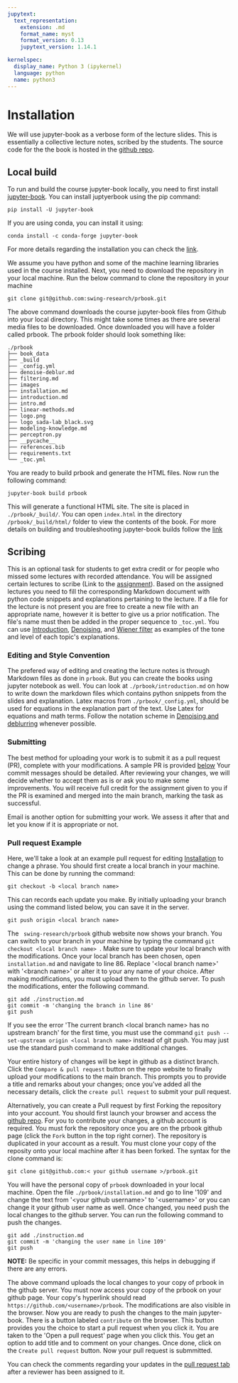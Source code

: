 ```yaml
---
jupytext:
  text_representation:
    extension: .md
    format_name: myst
    format_version: 0.13
    jupytext_version: 1.14.1

kernelspec:
  display_name: Python 3 (ipykernel)
  language: python
  name: python3
---
```



# Installation 

We will use jupyter-book as a verbose form of the lecture slides. This is essentially a collective lecture notes, scribed by the students. The source code for the the book is hosted in the [github repo](https://github.com/swing-research/prbook). 

## Local build
To  run and build the course jupyter-book locally, you need to first install [jupyter-book](https://jupyterbook.org/en/stable/start/overview.html). You can install juptyerbook using the pip command:
```
pip install -U jupyter-book
```

If you are using conda, you can install it using:

```
conda install -c conda-forge jupyter-book
```
For more details regarding the installation  you can check the [link](https://jupyterbook.org/en/stable/start/overview.html). 

We assume you have python and some of the machine learning libraries used in the course installed. Next, you need to download the repository in your local machine. Run the below command to clone the repository in your machine 

```
git clone git@github.com:swing-research/prbook.git
```
The above command downloads the course jupyter-book files from Github into your local directory. This might take some times as there are several media files to be downloaded. Once downloaded you will have a folder called prbook. The prbook folder should look something like: 

```
./prbook
├── book_data
├── _build
├── _config.yml
├── denoise-deblur.md
├── filtering.md
├── images
├── installation.md
├── introduction.md
├── intro.md
├── linear-methods.md
├── logo.png
├── logo_sada-lab_black.svg
├── modeling-knowledge.md
├── perceptron.py
├── __pycache__
├── references.bib
├── requirements.txt
└── _toc.yml

```

You are ready to build prbook and generate the HTML files. Now run the following command: 

```
jupyter-book build prbook
```
This will generate a functional HTML site. The site is placed in  ```./prbook/_build/```. You can open ```index.html``` in the directory ```/prbook/_build/html/``` folder to view the contents of the book. For more details on building and troubleshooting jupyter-book builds follow the [link](https://jupyterbook.org/en/stable/start/overview.html) 


## Scribing 
This is an optional task for students to get extra credit or for people who missed some lectures with recorded attendance. You will be assigned certain lectures to scribe (Link to the [assignment](https://docs.google.com/spreadsheets/d/1YqtZQyxz_1GR51QcDa9hnBd2EcrWkWXIyqWvVU3UpBw/edit?usp=sharing)). Based on the assigned lectures you need to fill the corresponding Markdown document with python code snippets and explanations pertaining to the lecture. If a file  for the lecture is not present you are free to create a new file with an appropriate name, however it is better to give us a prior notification. The file's name must then be added in the proper sequence to  ```_toc.yml```. You can use [Introduction](./introduction.md), [Denoising](./denoise-deblur.html#denoising), and [Wiener filter](./denoise-deblur.html#wiener-filter) as examples of the tone and level of each topic's explanations.

### Editing and Style Convention
The prefered way of editing and creating the lecture notes is through Markdown files as done in ```prbook```. But you can create the books using jupyter notebook as well.  You can look at ```./prbook/introduction.md``` on how to write down the markdown files which contains python snippets from the slides and explanation. Latex macros from ```./prbook/_config.yml```, should be used for equations in the explanation part of the text. Use Latex for equations and math terms. Follow the notation scheme in  [Denoising and deblurring](./denoise-deblur.md) whenever possible. 

### Submitting 
The best method for uploading your work is to submit it as a pull request (PR), complete with your modifications. A sample PR is provided [below](#pull-request-Example ) Your commit messages should be detailed. After reviewing your changes, we will decide whether to accept them as is or ask you to make some improvements. You will receive full credit for the assignment given to you if the PR is examined and merged into the main branch, marking the task as successful.

Email is another option for submitting your work. We assess it after that and let you know if it is appropriate or not.


### Pull request Example
Here, we'll take a look at an example pull request for editing [Installation](./installation.md) to change a phrase. You should first create a local branch in your machine. This can be done by running the command:
```
git checkout -b <local branch name>
```
This can records each update you make. By initially uploading your branch using the command listed below, you can save it in the server.
```
git push origin <local branch name>
```

The ``` swing-research/prbook``` github website now shows your branch. You can switch to your branch in your machine by typing the command ```git checkout <local branch name> ```. Make sure to update your local branch with the modifications. Once your local branch has been chosen, open ```installation.md``` and navigate to line 86. Replace  '\<local branch name\>' with '\<branch name\>' or alter it to your any name of your choice. After making modifications, you must upload them to the github server. To push the modifications, enter the following command.

```
git add ./instruction.md 
git commit -m 'changing the branch in line 86' 
git push
```

If you see the error 'The current branch \<local branch name\> has no upstream branch' for the first time, you must use the command ```git push --set-upstream origin <local branch name>``` instead of git push. You may just use the standard push command to make additional changes.

Your entire history of changes will be kept in github as a distinct branch. Click the ```Compare & pull request``` button on the repo website to finally upload your modifications to the main branch. This prompts you to provide a title and remarks about your changes; once you've added all the necessary details, click the ```create pull request``` to submit your pull request.


Alternatively, you can create a Pull request by first Forking the repository into your account.  You should first launch your browser and access the [github repo](https://github.com/swing-research/prbook). For you to contribute your changes, a github account is required. You must fork the repository once you are on the prbook github page (click the ```Fork``` button in the top right corner). The repository is duplicated in your account as a result. You must clone your copy of the reposity onto your local machine after it has been forked. The syntax for the clone command is:

```
git clone git@github.com:< your github username >/prbook.git
```
You will have the personal copy of ```prbook``` downloaded in your local machine.  Open the file ```./prbook/installation.md``` and go to line '109' and change the text from '\<your github username\>' to '\<username\>' or you can change it your github user name as well. Once changed, you need push the local changes to the github server. You can run the following command to push the changes. 


```
git add ./instruction.md 
git commit -m 'changing the user name in line 109' 
git push
```

**NOTE:**
Be specific in your commit messages, this helps in debugging if there are any errors.

The above command uploads the local changes to your copy of prbook in the github server. You must now access your copy of the prbook on your github page. Your copy's hyperlink should read ```https://github.com/<username>/prbook```.  The modifications are also visible in the browser. Now you are ready to push the changes to the main jupyter-book. There is a button labeled ```contribute``` on the browser. This button provides you the choice to start a pull request when you click it. You are taken to the 'Open a pull request' page when you click this.  You get an option to add title and to comment on your changes. Once done, click on the ```Create pull request``` button.  Now your pull request is submmitted.  

You can check the comments regarding your updates in the [pull request tab](https://github.com/swing-research/prbook/pulls) after a reviewer has been assigned to it. 













